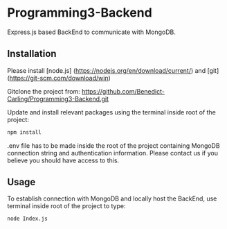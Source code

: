 # Programming3-Backend

Express.js based BackEnd to communicate with MongoDB.

## Installation

Please install [node.js] (https://nodejs.org/en/download/current/) and [git] (https://git-scm.com/download/win) 

Gitclone the project from: https://github.com/Benedict-Carling/Programming3-Backend.git

Update and install relevant packages using the terminal inside root of the project:

```bash
npm install
```

.env file has to be made inside the root of the project containing MongoDB connection string and authentication information. Please contact us if you believe you should have access to this.

## Usage

To establish connection with MongoDB and locally host the BackEnd,  use terminal inside root of the project to type:

```bash
node Index.js
```
